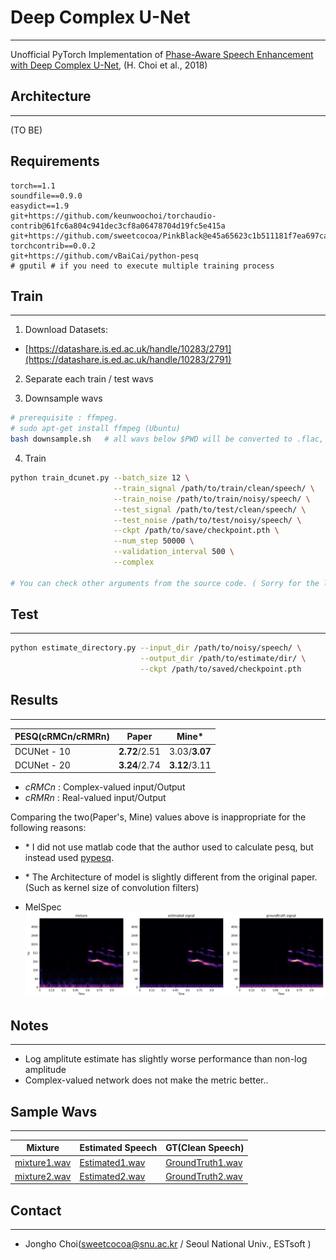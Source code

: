 # Deep Complex U-Net
---
Unofficial PyTorch Implementation of [Phase-Aware Speech Enhancement with Deep Complex U-Net](https://openreview.net/forum?id=SkeRTsAcYm), (H. Choi et al., 2018) 


## Architecture
---
(TO BE) 


## Requirements
```text
torch==1.1
soundfile==0.9.0
easydict==1.9
git+https://github.com/keunwoochoi/torchaudio-contrib@61fc6a804c941dec3cf8a06478704d19fc5e415a
git+https://github.com/sweetcocoa/PinkBlack@e45a65623c1b511181f7ea697ca841a7b2900f17
torchcontrib==0.0.2
git+https://github.com/vBaiCai/python-pesq
# gputil # if you need to execute multiple training process
```

## Train
---
1. Download Datasets:
- [https://datashare.is.ed.ac.uk/handle/10283/2791](https://datashare.is.ed.ac.uk/handle/10283/2791)

2. Separate each train / test wavs

3. Downsample wavs
```bash
# prerequisite : ffmpeg.
# sudo apt-get install ffmpeg (Ubuntu)
bash downsample.sh   # all wavs below $PWD will be converted to .flac, 16k samplerate
```

4. Train
```bash
python train_dcunet.py --batch_size 12 \
                       --train_signal /path/to/train/clean/speech/ \
                       --train_noise /path/to/train/noisy/speech/ \
                       --test_signal /path/to/test/clean/speech/ \
                       --test_noise /path/to/test/noisy/speech/ \
                       --ckpt /path/to/save/checkpoint.pth \
                       --num_step 50000 \
                       --validation_interval 500 \
                       --complex

# You can check other arguments from the source code. ( Sorry for the lack description. )                        
```

## Test
---
```bash
python estimate_directory.py --input_dir /path/to/noisy/speech/ \
                             --output_dir /path/to/estimate/dir/ \
                             --ckpt /path/to/saved/checkpoint.pth
```


## Results
---
| PESQ(cRMCn/cRMRn)   | Paper | Mine* |
| -------------------- | ----- | ---- |
| DCUNet - 10     |  **2.72**/2.51  | 3.03/**3.07**  |
| DCUNet - 20| **3.24**/2.74  | **3.12**/3.11 |

- *cRMCn* : Complex-valued input/Output
- *cRMRn* : Real-valued input/Output

Comparing the two(Paper's, Mine) values above is inappropriate for the following reasons:

- \* I did not use matlab code that the author used to calculate pesq, but instead used [pypesq](https://github.com/vBaiCai/python-pesq).

- \* The Architecture of model is slightly different from the original paper. (Such as kernel size of convolution filters) 

- MelSpec
![img](./assets/images/melspectrogram.png)

## Notes
---
- Log amplitute estimate has slightly worse performance than non-log amplitude
- Complex-valued network does not make the metric better..

## Sample Wavs
---
| Mixture | Estimated Speech | GT(Clean Speech) |
| --------|-----------|-------------|
|[mixture1.wav](./assets/noisy/p232_001.flac?raw=true)|[Estimated1.wav](./assets/estimated/p232_001.flac?raw=true)|[GroundTruth1.wav](./assets/gt/p232_001.flac?raw=true)|
|[mixture2.wav](./assets/noisy/p232_005.flac?raw=true)|[Estimated2.wav](./assets/estimated/p232_005.flac?raw=true)|[GroundTruth2.wav](./assets/gt/p232_005.flac?raw=true)|


## Contact
---
- Jongho Choi(sweetcocoa@snu.ac.kr / Seoul National Univ., ESTsoft )
